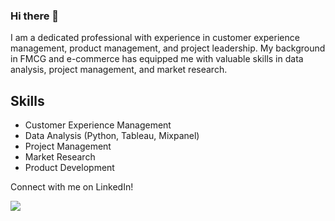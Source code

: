 ### Hi there 👋

I am a dedicated professional with experience in customer experience management, product management, and project leadership. My background in FMCG and e-commerce has equipped me with valuable skills in data analysis, project management, and market research.

## Skills

- Customer Experience Management
- Data Analysis (Python, Tableau, Mixpanel)
- Project Management
- Market Research
- Product Development

Connect with me on LinkedIn! 

[<img src="https://img.shields.io/badge/linkedin-%230077B5.svg?&style=for-the-badge&logo=linkedin&logoColor=white" />](https://www.linkedin.com/in/nisairemkilinc/) 

<!--
**nisarem/nisarem** is a ✨ _special_ ✨ repository because its `README.md` (this file) appears on your GitHub profile.

Here are some ideas to get you started:

- 🔭 I’m currently working on ...
- 🌱 I’m currently learning ...
- 👯 I’m looking to collaborate on ...
- 🤔 I’m looking for help with ...
- 💬 Ask me about ...
- 📫 How to reach me: ...
- 😄 Pronouns: ...
- ⚡ Fun fact: ...
-->
